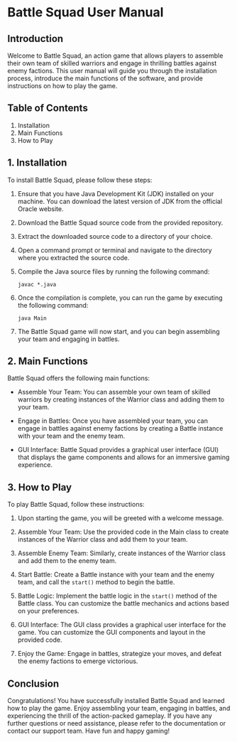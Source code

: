 # Battle Squad User Manual

## Introduction

Welcome to Battle Squad, an action game that allows players to assemble their own team of skilled warriors and engage in thrilling battles against enemy factions. This user manual will guide you through the installation process, introduce the main functions of the software, and provide instructions on how to play the game.

## Table of Contents

1. Installation
2. Main Functions
3. How to Play

## 1. Installation

To install Battle Squad, please follow these steps:

1. Ensure that you have Java Development Kit (JDK) installed on your machine. You can download the latest version of JDK from the official Oracle website.

2. Download the Battle Squad source code from the provided repository.

3. Extract the downloaded source code to a directory of your choice.

4. Open a command prompt or terminal and navigate to the directory where you extracted the source code.

5. Compile the Java source files by running the following command:

   ```
   javac *.java
   ```

6. Once the compilation is complete, you can run the game by executing the following command:

   ```
   java Main
   ```

7. The Battle Squad game will now start, and you can begin assembling your team and engaging in battles.

## 2. Main Functions

Battle Squad offers the following main functions:

- Assemble Your Team: You can assemble your own team of skilled warriors by creating instances of the Warrior class and adding them to your team.

- Engage in Battles: Once you have assembled your team, you can engage in battles against enemy factions by creating a Battle instance with your team and the enemy team.

- GUI Interface: Battle Squad provides a graphical user interface (GUI) that displays the game components and allows for an immersive gaming experience.

## 3. How to Play

To play Battle Squad, follow these instructions:

1. Upon starting the game, you will be greeted with a welcome message.

2. Assemble Your Team: Use the provided code in the Main class to create instances of the Warrior class and add them to your team.

3. Assemble Enemy Team: Similarly, create instances of the Warrior class and add them to the enemy team.

4. Start Battle: Create a Battle instance with your team and the enemy team, and call the `start()` method to begin the battle.

5. Battle Logic: Implement the battle logic in the `start()` method of the Battle class. You can customize the battle mechanics and actions based on your preferences.

6. GUI Interface: The GUI class provides a graphical user interface for the game. You can customize the GUI components and layout in the provided code.

7. Enjoy the Game: Engage in battles, strategize your moves, and defeat the enemy factions to emerge victorious.

## Conclusion

Congratulations! You have successfully installed Battle Squad and learned how to play the game. Enjoy assembling your team, engaging in battles, and experiencing the thrill of the action-packed gameplay. If you have any further questions or need assistance, please refer to the documentation or contact our support team. Have fun and happy gaming!